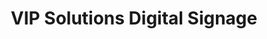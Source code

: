 ---
title: VIP Solutions Digital Signage
developer: VIP Interactive LLC
description: With this platform for managing interactive touchscreen kiosks, institutions can publicly highlight individual contributors — such as donors, hall-of-famers, and alumni.
image: vipsolutions.jpg
image2x: vipsolutions.jpg
link: https://vipinteract.com/
html5: https://demo.vipinteract.com/
other: https://vipinteract.com/
---